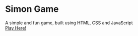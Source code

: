 # Simon Game
A simple and fun game, built using HTML, CSS and JavaScript
<br>
[Play Here!](https://rohits301.github.io/Simon-Game/)
